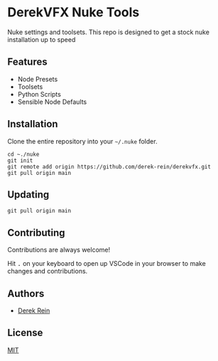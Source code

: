 # DerekVFX Nuke Tools

Nuke settings and toolsets. This repo is designed to get a stock nuke installation up to speed

## Features

- Node Presets
- Toolsets
- Python Scripts
- Sensible Node Defaults


## Installation

Clone the entire repository into your `~/.nuke` folder.

```
cd ~./nuke
git init
git remote add origin https://github.com/derek-rein/derekvfx.git
git pull origin main
```

## Updating

```
git pull origin main
```
    
## Contributing

Contributions are always welcome!

Hit <kbd>.</kbd> on your keyboard to open up VSCode in your browser to make changes and contributions.


## Authors

- [Derek Rein](https://www.github.com/DerekRein)


## License

[MIT](https://choosealicense.com/licenses/mit/)

